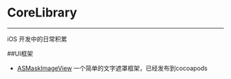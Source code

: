 # CoreLibrary
---
iOS 开发中的日常积累

##UI框架
- [ASMaskImageView](https://github.com/zkh90644/ASMaskImageView) 一个简单的文字遮罩框架，已经发布到cocoapods
